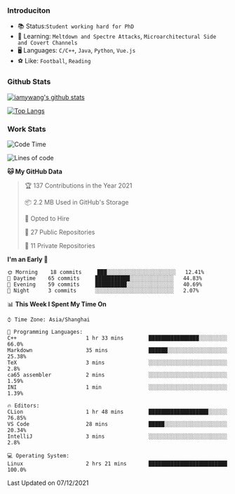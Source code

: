 ### Introduciton

- 📚 Status:`Student working hard for PhD`
- 🔎 Learning: `Meltdown and Spectre Attacks`, `Microarchitectural Side and Covert Channels`
- 🖥️ Languages: `C/C++`, `Java`, `Python`, `Vue.js`
- ⚽ Like: `Football`, `Reading`

### Github Stats

[![iamywang's github stats](https://github-readme-stats.vercel.app/api?username=iamywang&count_private=true&show_icons=true)]()

[![Top Langs](https://github-readme-stats.vercel.app/api/top-langs/?username=iamywang&layout=compact)]()

### Work Stats

<!--START_SECTION:waka-->
![Code Time](http://img.shields.io/badge/Code%20Time-4%20hrs%2026%20mins-blue)

![Lines of code](https://img.shields.io/badge/From%20Hello%20World%20I%27ve%20Written-532%20Thousand%20lines%20of%20code-blue)

**🐱 My GitHub Data** 

> 🏆 137 Contributions in the Year 2021
 > 
> 📦 2.2 MB Used in GitHub's Storage 
 > 
> 💼 Opted to Hire
 > 
> 📜 27 Public Repositories 
 > 
> 🔑 11 Private Repositories  
 > 
**I'm an Early 🐤** 

```text
🌞 Morning    18 commits     ███░░░░░░░░░░░░░░░░░░░░░░   12.41% 
🌆 Daytime    65 commits     ███████████░░░░░░░░░░░░░░   44.83% 
🌃 Evening    59 commits     ██████████░░░░░░░░░░░░░░░   40.69% 
🌙 Night      3 commits      ░░░░░░░░░░░░░░░░░░░░░░░░░   2.07%

```


📊 **This Week I Spent My Time On** 

```text
⌚︎ Time Zone: Asia/Shanghai

💬 Programming Languages: 
C++                      1 hr 33 mins        ████████████████░░░░░░░░░   66.0% 
Markdown                 35 mins             ██████░░░░░░░░░░░░░░░░░░░   25.38% 
TeX                      3 mins              ░░░░░░░░░░░░░░░░░░░░░░░░░   2.8% 
ca65 assembler           2 mins              ░░░░░░░░░░░░░░░░░░░░░░░░░   1.59% 
INI                      1 min               ░░░░░░░░░░░░░░░░░░░░░░░░░   1.39%

🔥 Editors: 
CLion                    1 hr 48 mins        ███████████████████░░░░░░   76.85% 
VS Code                  28 mins             █████░░░░░░░░░░░░░░░░░░░░   20.34% 
IntelliJ                 3 mins              ░░░░░░░░░░░░░░░░░░░░░░░░░   2.8%

💻 Operating System: 
Linux                    2 hrs 21 mins       █████████████████████████   100.0%

```


 Last Updated on 07/12/2021
<!--END_SECTION:waka-->
